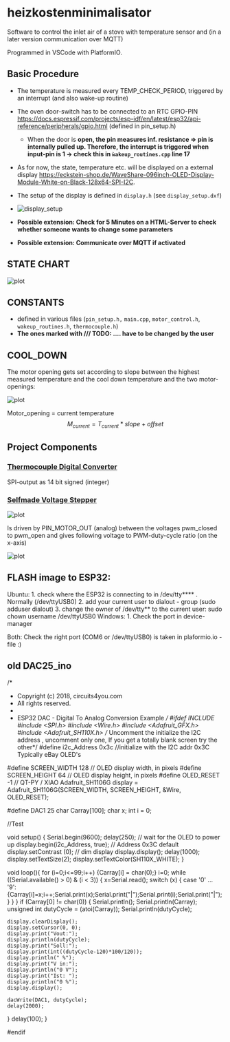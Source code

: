 # heizkostenminimalisator
Software to control the inlet air of a stove with temperature sensor and (in a later version communication over MQTT)

Programmed in VSCode with PlatformIO.


## Basic Procedure
* The temperature is measured every TEMP_CHECK_PERIOD, triggered by an interrupt (and also wake-up routine)

* The oven door-switch has to be connected to an RTC GPIO-PIN https://docs.espressif.com/projects/esp-idf/en/latest/esp32/api-reference/peripherals/gpio.html (defined in pin_setup.h)

  * When the door is **open, the pin measures inf. resistance => pin is internally pulled up. Therefore, the interrupt is triggered when input-pin is 1 -> check this in `ẁakeup_routines.cpp` line 17**

* As for now, the state, temperature etc. will be displayed on a external display https://eckstein-shop.de/WaveShare-096inch-OLED-Display-Module-White-on-Black-128x64-SPI-I2C.

* The setup of the display is defined in `display.h` (see `display_setup.dxf`)

* ![display_setup](./documentation/display_setup.png)

* **Possible extension: Check for 5 Minutes on a HTML-Server to check whether someone wants to change some parameters**

* **Possible extension: Communicate over MQTT if activated**

  

## STATE CHART
![plot](./documentation/State_chart.png?raw=true "State Chart")

## CONSTANTS
- defined in various files (`pin_setup.h,` `main.cpp`, `motor_control.h`, `wakeup_routines.h`, `thermocouple.h`)
- **The ones marked with /// TODO: .... have to be changed by the user**

## COOL_DOWN

The motor opening gets set according to slope between the highest measured temperature and the cool down temperature and the two motor-openings:

![plot](./documentation/slope.png?raw=true "State Chart")

Motor_opening = current temperature
$$
M_{current} = T_{current} * slope + offset
$$



## Project Components
### [Thermocouple Digital Converter](https://cdn-shop.adafruit.com/datasheets/MAX31855.pdf)
SPI-output as 14 bit signed (integer)
### [Selfmade Voltage Stepper](https://www.falstad.com/circuit/circuitjs.html?ctz=CQAgjCAMB0l3BWEBmAHAJmgdgGzoRmACzICcpkORIC6NNkNApgLRhgBQA5iKnCOlSpe-ZMhxQoHAMYgcQ8DkZ9GYJZJjxIydOT36DE9tGRYEWUlVJYwqBGDqbInAE4jV6lQIWqtHIpCkNKR0aozywmHgUNASbGDQpAhEWJCoYKR8GYLIAsjQEJDccgHgISWM6OjUjEUAShXggo3sjpKlDhoxCMURKHRmdDoaHADuwXSWE+BENWPTU31TRW5LEn3DjAhKK3IKUWuSVfAcDYMgU17L7VtdMD08fYLCG+IjqwpT59dgfh+R6iePnAfgaCHKYFwNE6kIktRApSQ8PuHAA9jMSjdyAJarBnNt8EcMcgOEA)

![plot](./documentation/voltage_stepper.png?raw=true "State Chart")

Is driven by PIN_MOTOR_OUT (analog) between the voltages pwm_closed to pwm_open and gives following voltage to PWM-duty-cycle ratio (on the x-axis)

![plot](./documentation/voltage_output.png?raw=true "State Chart")


## FLASH image to ESP32:
Ubuntu:
	1. check where the ESP32 is connecting to in /dev/tty**** . Normally (/dev/ttyUSB0)
	2. add your current user to dialout - group (sudo adduser <username> dialout)
	3. change the owner of /dev/tty** to the current user: sudo chown username /dev/ttyUSB0
	Windows:
	1. Check the port in device-manager

Both:
	Check the right port (COM6 or /dev/ttyUSB0) is taken in plaformio.io - file :)

## old DAC25_ino
/*
 * Copyright (c) 2018, circuits4you.com
 * All rights reserved.
 * 
 * ESP32 DAC - Digital To Analog Conversion Example
 */
#ifdef INCLUDE
#include <SPI.h>
#include <Wire.h>
#include <Adafruit_GFX.h>
#include <Adafruit_SH110X.h>
/* Uncomment the initialize the I2C address , uncomment only one, If you get a totally blank screen try the other*/
#define i2c_Address 0x3c //initialize with the I2C addr 0x3C Typically eBay OLED's

#define SCREEN_WIDTH 128 // OLED display width, in pixels
#define SCREEN_HEIGHT 64 // OLED display height, in pixels
#define OLED_RESET -1   //   QT-PY / XIAO
Adafruit_SH1106G display = Adafruit_SH1106G(SCREEN_WIDTH, SCREEN_HEIGHT, &Wire, OLED_RESET);

#define DAC1 25
char Carray[100];
char x;
int i = 0;

//Test

void setup() {
  Serial.begin(9600);
  delay(250); // wait for the OLED to power up
  display.begin(i2c_Address, true); // Address 0x3C default
  display.setContrast (0); // dim display
  display.display();
  delay(1000);
  display.setTextSize(2);
  display.setTextColor(SH110X_WHITE);
}

void loop(){
  for (i=0;i<=99;i++) {Carray[i] = char(0);}
  i=0;
  while ((Serial.available() > 0) & (i < 3)) {
    x=Serial.read();
    switch (x) {
     case '0' ... '9':  {Carray[i]=x;i++;Serial.print(x);Serial.print("|");Serial.print(i);Serial.print("|");}
    }
  }
  if (Carray[0] != char(0)) {
    Serial.println();
    Serial.println(Carray);
    unsigned int dutyCycle = (atoi(Carray));
    Serial.println(dutyCycle);

    display.clearDisplay();
    display.setCursor(0, 0);
    display.print("Vout:");
    display.println(dutyCycle);
    display.print("Soll:");
    display.print(int((dutyCycle-120)*100/120));
    display.println(" %");
    display.print("V in:");
    display.println("0 V");
    display.print("Ist: ");
    display.println("0 %");
    display.display();
    
    dacWrite(DAC1, dutyCycle);
    delay(2000);
  }
  delay(100);
}

#endif